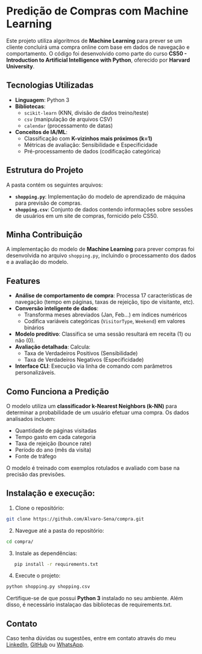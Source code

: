 # Predição de Compras com Machine Learning

Este projeto utiliza algoritmos de **Machine Learning** para prever se um cliente concluirá uma compra online com base em dados de navegação e comportamento. O código foi desenvolvido como parte do curso **CS50 - Introduction to Artificial Intelligence with Python**, oferecido por **Harvard University**.

## Tecnologias Utilizadas  
- **Linguagem**: Python 3  
- **Bibliotecas**:  
  - `scikit-learn` (KNN, divisão de dados treino/teste)  
  - `csv` (manipulação de arquivos CSV)  
  - `calendar` (processamento de datas)  
- **Conceitos de IA/ML**:  
  - Classificação com **K-vizinhos mais próximos (k=1)**  
  - Métricas de avaliação: Sensibilidade e Especificidade  
  - Pré-processamento de dados (codificação categórica)  
  
## Estrutura do Projeto

A pasta contém os seguintes arquivos:

- **`shopping.py`**: Implementação do modelo de aprendizado de máquina para previsão de compras.
- **`shopping.csv`**: Conjunto de dados contendo informações sobre sessões de usuários em um site de compras, fornicido pelo CS50.

## Minha Contribuição

A implementação do modelo de **Machine Learning** para prever compras foi desenvolvida no arquivo `shopping.py`, incluindo o processamento dos dados e a avaliação do modelo.

## Features  
- **Análise de comportamento de compra**: Processa 17 características de navegação (tempo em páginas, taxas de rejeição, tipo de visitante, etc).  
- **Conversão inteligente de dados**:  
  - Transforma meses abreviados (Jan, Feb...) em índices numéricos  
  - Codifica variáveis categóricas (`VisitorType`, `Weekend`) em valores binários  
- **Modelo preditivo**: Classifica se uma sessão resultará em receita (1) ou não (0).  
- **Avaliação detalhada**: Calcula:  
  - Taxa de Verdadeiros Positivos (Sensibilidade)  
  - Taxa de Verdadeiros Negativos (Especificidade)  
- **Interface CLI**: Execução via linha de comando com parâmetros personalizáveis.  

## Como Funciona a Predição

O modelo utiliza um **classificador k-Nearest Neighbors (k-NN)** para determinar a probabilidade de um usuário efetuar uma compra. Os dados analisados incluem:

- Quantidade de páginas visitadas
- Tempo gasto em cada categoria
- Taxa de rejeição (bounce rate)
- Período do ano (mês da visita)
- Fonte de tráfego

O modelo é treinado com exemplos rotulados e avaliado com base na precisão das previsões.

## Instalação e execução:

1. Clone o repositório:
```bash
git clone https://github.com/Alvaro-Sena/compra.git  
```
2. Navegue até a pasta do repositório:
```bash
cd compra/
```
3. Instale as dependências:
```bash
   pip install -r requirements.txt
```
4. Execute o projeto:
```bash
python shopping.py shopping.csv
```

Certifique-se de que possui **Python 3** instalado no seu ambiente. Além disso, é necessário instalaçao das bibliotecas de requirements.txt.

## Contato
Caso tenha dúvidas ou sugestões, entre em contato através do meu [LinkedIn](www.linkedin.com/in/alvaro-sena), [GitHub](https://github.com/Alvaro-Sena) ou [WhatsApp](https://wa.me/447356040385).
